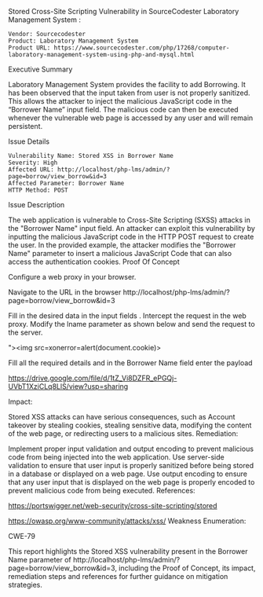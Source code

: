 Stored Cross-Site Scripting Vulnerability in SourceCodester Laboratory Management System
:

    Vendor: Sourcecodester
    Product: Laboratory Management System
    Product URL: https://www.sourcecodester.com/php/17268/computer-laboratory-management-system-using-php-and-mysql.html

Executive Summary

Laboratory Management System provides the facility to add Borrowing. It has been observed that the input taken from user is not properly sanitized. This allows the attacker to inject the malicious JavaScript code in the “Borrower Name” input field. The malicious code can then be executed whenever the vulnerable web page is accessed by any user and will remain persistent.

Issue Details

    Vulnerability Name: Stored XSS in Borrower Name
    Severity: High
    Affected URL: http://localhost/php-lms/admin/?page=borrow/view_borrow&id=3
    Affected Parameter: Borrower Name
    HTTP Method: POST

Issue Description

The web application is vulnerable to Cross-Site Scripting (SXSS) attacks in the "Borrower Name" input field. An attacker can exploit this vulnerability by inputting the malicious JavaScript code in the HTTP POST request to create the user. In the provided example, the attacker modifies the "Borrower Name" parameter to insert a malicious JavaScript Code that can also access the authentication cookies.
Proof Of Concept

Configure a web proxy in your browser.

Navigate to the URL in the browser http://localhost/php-lms/admin/?page=borrow/view_borrow&id=3 

Fill in the desired data in the input fields . Intercept the request in the web proxy. Modify the lname parameter as shown below and send the request to the server.

"><img src=xonerror=alert(document.cookie)>

Fill all the required details and in the Borrower Name field enter the payload 

https://drive.google.com/file/d/1tZ_Vi8DZFR_ePGQj-UVbT1XziCLq8LlS/view?usp=sharing



Impact:

Stored XSS attacks can have serious consequences, such as Account takeover by stealing cookies, stealing sensitive data, modifying the content of the web page, or redirecting users to a malicious sites.
Remediation:

Implement proper input validation and output encoding to prevent malicious code from being injected into the web application. Use server-side validation to ensure that user input is properly sanitized before being stored in a database or displayed on a web page. Use output encoding to ensure that any user input that is displayed on the web page is properly encoded to prevent malicious code from being executed.
References:

https://portswigger.net/web-security/cross-site-scripting/stored

https://owasp.org/www-community/attacks/xss/
Weakness Enumeration:

CWE-79

This report highlights the Stored XSS vulnerability present in the Borrower Name parameter of http://localhost/php-lms/admin/?page=borrow/view_borrow&id=3, including the Proof of Concept, its impact, remediation steps and references for further guidance on mitigation strategies.